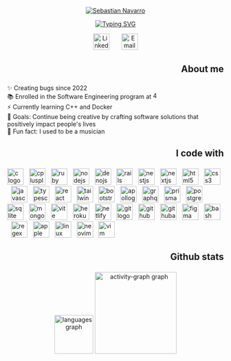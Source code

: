 <p align="center">
  <a href="https://github.com/SebasNadu">
    <img src="https://github.com/SebasNadu/SebasNadu/assets/98430438/73d6d64a-45b9-4be7-a70e-6de7659eaa2b" alt="Sebastian Navarro" /></a>
</p>

<p align="center">
<a href="https://git.io/typing-svg"><img src="https://readme-typing-svg.demolab.com?font=Fira+Code&size=32&duration=3000&pause=1000&color=33B15D&center=true&vCenter=true&random=false&width=600&height=60&lines=Software+Developer;Based+in+Berlin;Forever+embracing+new+knowledge" alt="Typing SVG" /></a>
</p>

<p align="center">
  <a href="www.linkedin.com/in/sebasnadu" target="_blank"><img width="38px" alt="LinkedIn" title="LinkedIn" src="https://github.com/SebasNadu/SebasNadu/assets/98430438/51e3f71d-2913-4d81-8162-930dcc0dcc22"/></a>
  &#8287;&#8287;&#8287;&#8287;&#8287;
  <a href="mailto:sebastiannavarro.fl@gmail.com" target="_blank"><img width="38px" alt="Email" title="Email" src="https://github.com/SebasNadu/SebasNadu/assets/98430438/a4459664-af04-4994-944e-7d3830ac2069"/></a>
</p>

###

<h2 align="right">About me</h2>

###

<p align="left">✨ Creating bugs since 2022<br>📚 Enrolled in the Software Engineering program at <a href="https://42berlin.de/de/" target="_blank"><img src="https://ugc.production.linktr.ee/Eak44oKdSCeKsxtd4MfV_hPDdhZ0OZDIq344R?io=true&amp;size=avatar-v3_0" alt="42_Berlin" height="16"><a><br>⚡ Currently learning C++ and Docker<br>🎯 Goals: Continue being creative by crafting software solutions that positively impact people's lives<br>🎲 Fun fact: I used to be a musician
</p>

###

<h2 align="right">I code with</h2>

###

<div align="left">
  <img src="https://skillicons.dev/icons?i=c" height="38" alt="c logo"  />
  <img width="5" />
  <img src="https://skillicons.dev/icons?i=cpp" height="38" alt="cplusplus logo"  />
  <img width="5" />
  <img src="https://skillicons.dev/icons?i=ruby" height="38" alt="ruby logo"  />
  <img width="5" />
  <img src="https://skillicons.dev/icons?i=nodejs" height="38" alt="nodejs logo"  />
  <img width="5" />
  <img src="https://skillicons.dev/icons?i=deno" height="38" alt="denojs logo"  />
  <img width="5" />
  <img src="https://skillicons.dev/icons?i=rails" height="38" alt="rails logo"  />
  <img width="5" />
  <img src="https://skillicons.dev/icons?i=nestjs" height="38" alt="nestjs logo"  />
  <img width="5" />
  <img src="https://skillicons.dev/icons?i=nextjs" height="38" alt="nextjs logo"  />
  <img width="5" />
  <img src="https://skillicons.dev/icons?i=html" height="38" alt="html5 logo"  />
  <img width="5" />
  <img src="https://skillicons.dev/icons?i=css" height="38" alt="css3 logo"  />
  <img width="5" />
  <img src="https://skillicons.dev/icons?i=js" height="38" alt="javascript logo"  />
  <img width="5" />
  <img src="https://skillicons.dev/icons?i=ts" height="38" alt="typescript logo"  />
  <img width="5" />
  <img src="https://skillicons.dev/icons?i=react" height="38" alt="react logo"  />
  <img width="5" />
  <img src="https://skillicons.dev/icons?i=tailwind" height="38" alt="tailwindcss logo"  />
  <img width="5" />
  <img src="https://skillicons.dev/icons?i=bootstrap" height="38" alt="bootstrap logo"  />
  <img width="5" />
  <img src="https://skillicons.dev/icons?i=apollo" height="38" alt="apollographql logo"  />
  <img width="5" />
  <img src="https://skillicons.dev/icons?i=graphql" height="38" alt="graphql logo"  />
  <img width="5" />
  <img src="https://skillicons.dev/icons?i=prisma" height="38" alt="prisma logo"  />
  <img width="5" />
  <img src="https://skillicons.dev/icons?i=postgres" height="38" alt="postgresql logo"  />
  <img width="5" />
  <img src="https://skillicons.dev/icons?i=sqlite" height="38" alt="sqlite logo"  />
  <img width="5" />
  <img src="https://skillicons.dev/icons?i=mongodb" height="38" alt="mongodb logo"  />
  <img width="5" />
  <img src="https://skillicons.dev/icons?i=vite" height="38" alt="vite logo"  />
  <img width="5" />
  <img src="https://skillicons.dev/icons?i=heroku" height="38" alt="heroku logo"  />
  <img width="5" />
  <img src="https://skillicons.dev/icons?i=netlify" height="38" alt="netlify logo"  />
  <img width="5" />
  <img src="https://skillicons.dev/icons?i=git" height="38" alt="git logo"  />
  <img width="5" />
  <img src="https://skillicons.dev/icons?i=github" height="38" alt="github logo"  />
  <img width="5" />
  <img src="https://skillicons.dev/icons?i=githubactions" height="38" alt="githubactions logo"  />
  <img width="5" />
  <img src="https://skillicons.dev/icons?i=figma" height="38" alt="figma logo"  />
  <img width="5" />
  <img src="https://skillicons.dev/icons?i=bash" height="38" alt="bash logo"  />
  <img width="5" />
  <img src="https://skillicons.dev/icons?i=regex" height="38" alt="regex logo"  />
  <img width="5" />
  <img src="https://cdn.simpleicons.org/apple/000000" height="38" alt="apple logo"  />
  <img width="5" />
  <img src="https://skillicons.dev/icons?i=linux" height="38" alt="linux logo"  />
  <img width="5" />
  <img src="https://skillicons.dev/icons?i=neovim" height="38" alt="neovim logo"  />
  <img width="5" />
  <img src="https://skillicons.dev/icons?i=vim" height="38" alt="vim logo"  />
</div>

###

<h2 align="right">Github stats</h2>

###

<div align="center">
  <img src="https://github-readme-stats.vercel.app/api/top-langs?username=SebasNadu&locale=en&hide_title=false&layout=compact&card_width=320&langs_count=6&theme=gotham&hide_border=true&order=2" height="90" alt="languages graph"  />
  <img src="https://github-readme-activity-graph.vercel.app/graph?username=SebasNadu&radius=12&theme=gotham&area=true&order=5&hide_border=true&hide_title=false&custom_title=Contributions%20Graph" height="190" alt="activity-graph graph"  />
</div>

###
